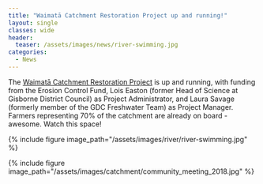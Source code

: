 ```yaml
---
title: "Waimatā Catchment Restoration Project up and running!"
layout: single
classes: wide
header:
  teaser: /assets/images/news/river-swimming.jpg
categories:
  - News
---
```


The [Waimatā Catchment Restoration Project](https://www.facebook.com/Waimata-Catchment-Restoration-Project-112407203838612/) is up and running, with funding from the Erosion Control Fund, Lois Easton (former Head of Science at Gisborne District Council) as Project Administrator, and Laura Savage (formerly member of the GDC Freshwater Team) as Project Manager. Farmers representing 70% of the catchment are already on board - awesome.  Watch this space!

{% include figure image_path="/assets/images/river/river-swimming.jpg" %}

{% include figure image_path="/assets/images/catchment/community_meeting_2018.jpg" %}
